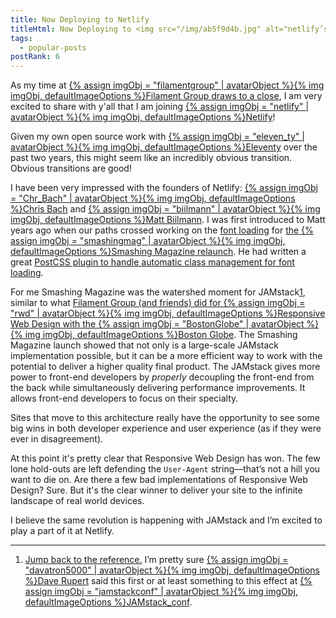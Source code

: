 ```yaml
---
title: Now Deploying to Netlify
titleHtml: Now Deploying to <img src="/img/ab5f9d4b.jpg" alt="netlify’s Avatar" class="z-avatar z-avatar-eq" width="48" height="48">Netlify
tags:
  - popular-posts
postRank: 6
---
```

As my time at [{% assign imgObj = "filamentgroup" | avatarObject %}{% img imgObj, defaultImageOptions %}Filament Group draws to a close](/web/filament-group/), I am very excited to share with y'all that I am joining [{% assign imgObj = "netlify" | avatarObject %}{% img imgObj, defaultImageOptions %}Netlify](https://www.netlify.com/)!

Given my own open source work with [{% assign imgObj = "eleven_ty" | avatarObject %}{% img imgObj, defaultImageOptions %}Eleventy](https://www.11ty.dev/) over the past two years, this might seem like an incredibly obvious transition. Obvious transitions are good!

I have been very impressed with the founders of Netlify: [{% assign imgObj = "Chr_Bach" | avatarObject %}{% img imgObj, defaultImageOptions %}Chris Bach](https://twitter.com/Chr_Bach) and [{% assign imgObj = "biilmann" | avatarObject %}{% img imgObj, defaultImageOptions %}Matt Biilmann](https://twitter.com/biilmann). I was first introduced to Matt years ago when our paths crossed working on the [font loading](/web/the-compromise/) for [the {% assign imgObj = "smashingmag" | avatarObject %}{% img imgObj, defaultImageOptions %}Smashing Magazine relaunch](https://www.netlify.com/case-studies/smashing/). He had written a great [PostCSS plugin to handle automatic class management for font loading](/web/font-loading-classes/).

For me Smashing Magazine was the watershed moment for JAMstack<a href="#note-1" class="notes_link" id="link-note-1">1</a>, similar to what [Filament Group (and friends) did for {% assign imgObj = "rwd" | avatarObject %}{% img imgObj, defaultImageOptions %}Responsive Web Design with the {% assign imgObj = "BostonGlobe" | avatarObject %}{% img imgObj, defaultImageOptions %}Boston Globe](https://www.filamentgroup.com/lab/introducing-the-new-responsive-designed-bostonglobecom.html). The Smashing Magazine launch showed that not only is a large-scale JAMstack implementation possible, but it can be a more efficient way to work with the potential to deliver a higher quality final product. The JAMstack gives more power to front-end developers by _properly_ decoupling the front-end from the back while simultaneously delivering performance improvements. It allows front-end developers to focus on their specialty.

Sites that move to this architecture really have the opportunity to see some big wins in both developer experience and user experience (as if they were ever in disagreement).

At this point it's pretty clear that Responsive Web Design has won. The few lone hold-outs are left defending the `User-Agent` string—that’s not a hill you want to die on. Are there a few bad implementations of Responsive Web Design? Sure. But it's the clear winner to deliver your site to the infinite landscape of real world devices.

I believe the same revolution is happening with JAMstack and I’m excited to play a part of it at Netlify.


---
<ol class="notes">
    <li class="notes_note"><a id="note-1" href="#link-note-1" class="notes_linkback">Jump back to the reference.</a> I’m pretty sure <a href="https://twitter.com/davatron5000">{% assign imgObj = "davatron5000" | avatarObject %}{% img imgObj, defaultImageOptions %}Dave Rupert</a> said this first or at least something to this effect at <a href="https://twitter.com/jamstackconf">{% assign imgObj = "jamstackconf" | avatarObject %}{% img imgObj, defaultImageOptions %}JAMstack_conf</a>.</li>
</ol>

